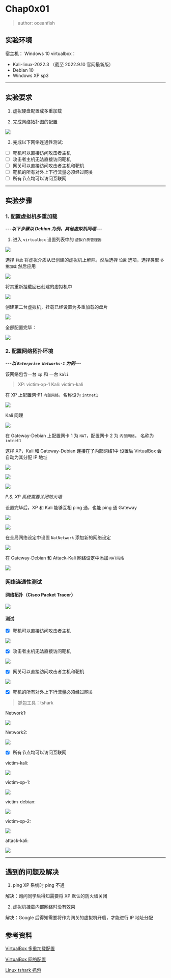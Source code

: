# Chap0x01
> author: oceanfish

## 实验环境
宿主机： Windows 10
virtualbox：
* Kali-linux-2022.3 （截至 2022.9.10 官网最新版）
* Debian 10 
* Windows XP sp3

---

## 实验要求

1. 虚拟硬盘配置成多重加载

2. 完成网络拓扑图的配置

![](img/net.png)

3. 完成以下网络连通性测试:

* [ ] 靶机可以直接访问攻击者主机
* [ ] 攻击者主机无法直接访问靶机
* [ ] 网关可以直接访问攻击者主机和靶机
* [ ] 靶机的所有对外上下行流量必须经过网关
* [ ] 所有节点均可以访问互联网

---

## 实验步骤

### 1. 配置虚拟机多重加载

***---以下步骤以 Debian 为例，其他虚拟机同理---***

1. 进入 `virtualbox` 设置列表中的 `虚拟介质管理器`

![](img/virtual-manage.png)

选择 `释放` 将虚拟介质从已创建的虚拟机上解除，然后选择 `设置` 选项，选择类型 `多重加载` 然后应用

![](img/virtual-set.png)

将其重新挂载回已创建的虚拟机中

![](img/setback.png)

创建第二台虚拟机，挂载已经设置为多重加载的盘片

![](img/create-new.png)

全部配置完毕：

![](img/setok.png)

### 2. 配置网络拓扑环境

***---以 `Enterprise Networks-1` 为例---***

该网络包含一台 `xp` 和 一台 `kali`

>XP: victim-xp-1
>Kali: victim-kali

在 XP 上配置网卡1 `内部网络`，名称设为 `intnet1`

![](img/xp-net.png)

Kali 同理

![](img/kali-net.png)

在 Gateway-Debian 上配置网卡 1 为 `NAT`，配置网卡 2 为 `内部网络`， 名称为 `intnet1`

这样 XP，Kali 和 Gateway-Debian 连接在了内部网络1中
设置后 VirtualBox 会自动为其分配 IP 地址

![](img/xp-ip.png)

![](img/kali-ip.png)

![](img/gateway-ip.png)

*P.S. XP 系统需要关闭防火墙*

设置完毕后，XP 和 Kali 能够互相 ping 通，也能 ping 通 Gateway

![](img/xp-ping.png)

![](img/kali-ping.png)

在全局网络设定中设置 `NatNetwork` 添加新的网络设定

![](img/nat.png)

在 Gateway-Debian 和 Attack-Kali 网络设定中添加 `NAT网络`

![](img/nat-gateway.png)

###  网络连通性测试

#### 网络拓扑（Cisco Packet Tracer）

![](img/netpic.png)

#### 测试

* [x] 靶机可以直接访问攻击者主机

![](img/v-a.png)

* [x] 攻击者主机无法直接访问靶机

![](img/a-v.png)

* [x] 网关可以直接访问攻击者主机和靶机

![](img/g-a-v.png)

* [x] 靶机的所有对外上下行流量必须经过网关

> 抓包工具：tshark

Network1:

![](img/victim-kali-tshark.png)

Network2:

![](img/victim-debian-tshark.png)

* [x] 所有节点均可以访问互联网

victim-kali:

![](img/network1.png)

victim-xp-1:

![](img/network2.png)

victim-debian:

![](img/network3.png)

victim-xp-2:

![](img/network4.png)

attack-kali:

![](img/network5.png)

---

## 遇到的问题及解决
1. ping XP 系统时 ping 不通

解决：询问同学后得知需要将 XP 默认的防火墙关闭

2. 虚拟机挂载内部网络时没有效果

解决：Google 后得知需要将作为网关的虚拟机开启，才能进行 IP 地址分配

## 参考资料

[VirtualBox 多重加载配置](https://expoli.tech/articles/2021/06/07/1623066136894.html)

[VirtualBox 网络配置](https://www.nakivo.com/blog/virtualbox-network-setting-guide/)

[Linux tshark 抓包](https://blog.csdn.net/carefree2005/article/details/122131633)
